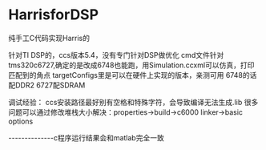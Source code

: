 # HarrisforDSP
纯手工C代码实现Harris的

针对TI DSP的，ccs版本5.4，没有专门针对DSP做优化
cmd文件针对tms320c6727,确定的是改成6748也能跑，用Simulation.ccxml可以仿真，打印匹配到的角点
targetConfigs里是可以在硬件上实现的版本，亲测可用
6748的话配DDR2
6727配SDRAM

调试经验：
ccs安装路径最好别有空格和特殊字符，会导致编译无法生成.lib
很多问题可以通过修改堆栈大小解决：properties->build->c6000 linker->basic options

--------------c程序运行结果会和matlab完全一致
